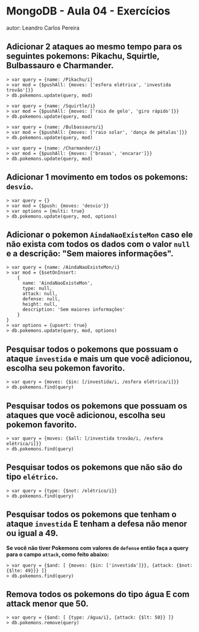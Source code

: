 # MongoDB - Aula 04 - Exercícios
autor: Leandro Carlos Pereira

## **Adicionar** 2 ataques ao mesmo tempo para os seguintes pokemons: Pikachu, Squirtle, Bulbassauro e Charmander.

```
> var query = {name: /Pikachu/i}
> var mod = {$pushAll: {moves: ['esfera elétrica', 'investida trovão']}}
> db.pokemons.update(query, mod)

> var query = {name: /Squirtle/i}
> var mod = {$pushAll: {moves: ['raio de gelo', 'giro rápido']}}
> db.pokemons.update(query, mod)

> var query = {name: /Bulbassauro/i}
> var mod = {$pushAll: {moves: ['raio solar', 'dança de pétalas']}}
> db.pokemons.update(query, mod)

> var query = {name: /Charmander/i}
> var mod = {$pushAll: {moves: ['brasas', 'encarar']}}
> db.pokemons.update(query, mod)
```

## **Adicionar** 1 movimento em todos os pokemons: `desvio`.

```
> var query = {}
> var mod = {$push: {moves: 'desvio'}}
> var options = {multi: true}
> db.pokemons.update(query, mod, options)
```

## **Adicionar** o pokemon `AindaNaoExisteMon` caso ele não exista com todos os dados com o valor `null` e a descrição: "Sem maiores informações".

```
> var query = {name: /AindaNaoExisteMon/i}
> var mod = {$setOnInsert:
    {
      name: 'AindaNaoExisteMon',
      type: null,
      attack: null,
      defense: null,
      height: null,
      description: 'Sem maiores informações'
    }
}
> var options = {upsert: true}
> db.pokemons.update(query, mod, options)
```

## Pesquisar todos o pokemons que possuam o ataque `investida` e mais um que você adicionou, escolha seu pokemon favorito.

```
> var query = {moves: {$in: [/investida/i, /esfera elétrica/i]}}
> db.pokemons.find(query)
```

## Pesquisar **todos** os pokemons que possuam os ataques que você adicionou, escolha seu pokemon favorito.

```
> var query = {moves: {$all: [/investida trovão/i, /esfera elétrica/i]}}
> db.pokemons.find(query)
```

## Pesquisar **todos** os pokemons que não são do tipo `elétrico`.

```
> var query = {type: {$not: /elétrico/i}}
> db.pokemons.find(query)
```

## Pesquisar **todos** os pokemons que tenham o ataque `investida` **E** tenham a defesa **não menor ou igual** a 49.

**Se você não tiver Pokemons com valores de `defense` então faça a query para o campo `attack`, como feito abaixo:**

```
> var query = {$and: [ {moves: {$in: ['investida']}}, {attack: {$not: {$lte: 49}}} ]}
> db.pokemons.find(query)
```

## Remova **todos** os pokemons do tipo água E com attack menor que 50.

```
> var query = {$and: [ {type: /água/i}, {attack: {$lt: 50}} ]}
> db.pokemons.remove(query)
```